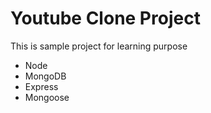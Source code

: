 # Youtube Clone Project
This is sample project for learning purpose
- Node
- MongoDB
- Express
- Mongoose